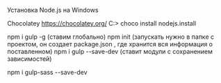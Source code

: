 Установка Node.js на Windows

Chocolatey
https://chocolatey.org/
C:\> choco install nodejs.install


npm i gulp -g (ставим глобально)
npm init (запускать нужно в папке с проектом, он создает package.json , где хранится вся информация о поставленном)
npm i gulp --save-dev (ставит модули с сохранением зависимостей)

npm i gulp-sass --save-dev